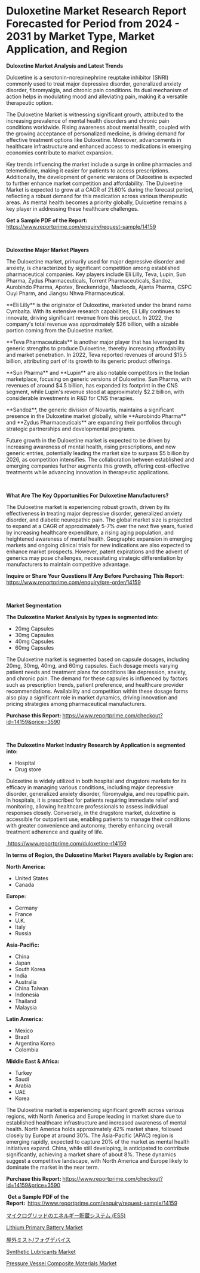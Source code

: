 <p><h1>Duloxetine Market Research Report Forecasted for Period from 2024 -  2031 by Market Type, Market Application, and Region</h1></p><p><strong>Duloxetine Market Analysis and Latest Trends</strong></p>
<p><p>Duloxetine is a serotonin-norepinephrine reuptake inhibitor (SNRI) commonly used to treat major depressive disorder, generalized anxiety disorder, fibromyalgia, and chronic pain conditions. Its dual mechanism of action helps in modulating mood and alleviating pain, making it a versatile therapeutic option.</p><p>The Duloxetine Market is witnessing significant growth, attributed to the increasing prevalence of mental health disorders and chronic pain conditions worldwide. Rising awareness about mental health, coupled with the growing acceptance of personalized medicine, is driving demand for effective treatment options like Duloxetine. Moreover, advancements in healthcare infrastructure and enhanced access to medications in emerging economies contribute to market expansion.</p><p>Key trends influencing the market include a surge in online pharmacies and telemedicine, making it easier for patients to access prescriptions. Additionally, the development of generic versions of Duloxetine is expected to further enhance market competition and affordability. The Duloxetine Market is expected to grow at a CAGR of 21.60% during the forecast period, reflecting a robust demand for this medication across various therapeutic areas. As mental health becomes a priority globally, Duloxetine remains a key player in addressing these healthcare challenges.</p></p>
<p><strong>Get a Sample PDF of the Report:&nbsp;</strong> <a href="https://www.reportprime.com/enquiry/request-sample/14159">https://www.reportprime.com/enquiry/request-sample/14159</a></p>
<p>&nbsp;</p>
<p><strong>Duloxetine Major Market Players</strong></p>
<p><p>The Duloxetine market, primarily used for major depressive disorder and anxiety, is characterized by significant competition among established pharmaceutical companies. Key players include Eli Lilly, Teva, Lupin, Sun Pharma, Zydus Pharmaceuticals, Torrent Pharmaceuticals, Sandoz, Aurobindo Pharma, Apotex, Breckenridge, Macleods, Ajanta Pharma, CSPC Ouyi Pharm, and Jiangsu Nhwa Pharmaceutical.</p><p>**Eli Lilly** is the originator of Duloxetine, marketed under the brand name Cymbalta. With its extensive research capabilities, Eli Lilly continues to innovate, driving significant revenue from this product. In 2022, the company's total revenue was approximately $26 billion, with a sizable portion coming from the Duloxetine market.</p><p>**Teva Pharmaceuticals** is another major player that has leveraged its generic strengths to produce Duloxetine, thereby increasing affordability and market penetration. In 2022, Teva reported revenues of around $15.5 billion, attributing part of its growth to its generic product offerings.</p><p>**Sun Pharma** and **Lupin** are also notable competitors in the Indian marketplace, focusing on generic versions of Duloxetine. Sun Pharma, with revenues of around $4.5 billion, has expanded its footprint in the CNS segment, while Lupin's revenue stood at approximately $2.2 billion, with considerable investments in R&D for CNS therapies.</p><p>**Sandoz**, the generic division of Novartis, maintains a significant presence in the Duloxetine market globally, while **Aurobindo Pharma** and **Zydus Pharmaceuticals** are expanding their portfolios through strategic partnerships and developmental programs.</p><p>Future growth in the Duloxetine market is expected to be driven by increasing awareness of mental health, rising prescriptions, and new generic entries, potentially leading the market size to surpass $5 billion by 2026, as competition intensifies. The collaboration between established and emerging companies further augments this growth, offering cost-effective treatments while advancing innovation in therapeutic applications.</p></p>
<p>&nbsp;</p>
<p><strong>What Are The Key Opportunities For Duloxetine Manufacturers?</strong></p>
<p><p>The Duloxetine market is experiencing robust growth, driven by its effectiveness in treating major depressive disorder, generalized anxiety disorder, and diabetic neuropathic pain. The global market size is projected to expand at a CAGR of approximately 5-7% over the next five years, fueled by increasing healthcare expenditure, a rising aging population, and heightened awareness of mental health. Geographic expansion in emerging markets and ongoing clinical trials for new indications are also expected to enhance market prospects. However, patent expirations and the advent of generics may pose challenges, necessitating strategic differentiation by manufacturers to maintain competitive advantage.</p></p>
<p><strong>Inquire or Share Your Questions If Any Before Purchasing This Report:</strong> <a href="https://www.reportprime.com/enquiry/pre-order/14159">https://www.reportprime.com/enquiry/pre-order/14159</a></p>
<p>&nbsp;</p>
<p><strong>Market Segmentation</strong></p>
<p><strong>The Duloxetine Market Analysis by types is segmented into:</strong></p>
<p><ul><li>20mg Capsules</li><li>30mg Capsules</li><li>40mg Capsules</li><li>60mg Capsules</li></ul></p>
<p><p>The Duloxetine market is segmented based on capsule dosages, including 20mg, 30mg, 40mg, and 60mg capsules. Each dosage meets varying patient needs and treatment plans for conditions like depression, anxiety, and chronic pain. The demand for these capsules is influenced by factors such as prescription trends, patient preference, and healthcare provider recommendations. Availability and competition within these dosage forms also play a significant role in market dynamics, driving innovation and pricing strategies among pharmaceutical manufacturers.</p></p>
<p><strong>Purchase this Report:&nbsp;</strong><a href="https://www.reportprime.com/checkout?id=14159&price=3590">https://www.reportprime.com/checkout?id=14159&price=3590</a></p>
<p>&nbsp;</p>
<p><strong>The Duloxetine Market Industry Research by Application is segmented into:</strong></p>
<p><ul><li>Hospital</li><li>Drug store</li></ul></p>
<p><p>Duloxetine is widely utilized in both hospital and drugstore markets for its efficacy in managing various conditions, including major depressive disorder, generalized anxiety disorder, fibromyalgia, and neuropathic pain. In hospitals, it is prescribed for patients requiring immediate relief and monitoring, allowing healthcare professionals to assess individual responses closely. Conversely, in the drugstore market, duloxetine is accessible for outpatient use, enabling patients to manage their conditions with greater convenience and autonomy, thereby enhancing overall treatment adherence and quality of life.</p></p>
<p><a href="https://www.reportprime.com/duloxetine-r14159">&nbsp;https://www.reportprime.com/duloxetine-r14159</a></p>
<p><strong>In terms of Region, the Duloxetine Market Players available by Region are:</strong></p>
<p>
    <p> <strong> North America: </strong>
        <ul>
            <li>United States</li>
            <li>Canada</li>
        </ul>
        </p> 
    <p> <strong> Europe: </strong>
        <ul>
            <li>Germany</li>
            <li>France</li>
            <li>U.K.</li>
            <li>Italy</li>
            <li>Russia</li>
        </ul>
        </p> 
    <p> <strong> Asia-Pacific: </strong>
        <ul>
            <li>China</li>
            <li>Japan</li>
            <li>South Korea</li>
            <li>India</li>
            <li>Australia</li>
            <li>China Taiwan</li>
            <li>Indonesia</li>
            <li>Thailand</li>
            <li>Malaysia</li>
        </ul>
        </p> 
    <p> <strong> Latin America: </strong>
        <ul>
            <li>Mexico</li>
            <li>Brazil</li>
            <li>Argentina Korea</li>
            <li>Colombia</li>
        </ul>
        </p> 
    <p> <strong> Middle East & Africa: </strong>
        <ul>
            <li>Turkey</li>
            <li>Saudi</li>
            <li>Arabia</li>
            <li>UAE</li>
            <li>Korea</li>
        </ul>
    </p>
    </p>
<p><p>The Duloxetine market is experiencing significant growth across various regions, with North America and Europe leading in market share due to established healthcare infrastructure and increased awareness of mental health. North America holds approximately 42% market share, followed closely by Europe at around 30%. The Asia-Pacific (APAC) region is emerging rapidly, expected to capture 20% of the market as mental health initiatives expand. China, while still developing, is anticipated to contribute significantly, achieving a market share of about 8%. These dynamics suggest a competitive landscape, with North America and Europe likely to dominate the market in the near term.</p></p>
<p><strong>Purchase this Report: </strong><a href="https://www.reportprime.com/checkout?id=14159&price=3590">https://www.reportprime.com/checkout?id=14159&price=3590</a></p>
<p>&nbsp;<strong>Get a Sample PDF of the Report:&nbsp;&nbsp;</strong><a href="https://www.reportprime.com/enquiry/request-sample/14159">https://www.reportprime.com/enquiry/request-sample/14159</a></p>
<p><strong></strong></p>
<p><p><a href="https://medium.com/@nicolasrown5/energy-storage-system-ess-in-microgrids-market-%E3%81%AF-%E3%82%B3%E3%82%B9%E3%83%88%E7%AE%A1%E7%90%86%E3%81%A8%E5%8A%B9%E7%8E%87%E5%90%91%E4%B8%8A%E3%82%92%E5%84%AA%E5%85%88%E3%81%97%E3%81%BE%E3%81%99-cb84afe09bf9?postPublishedType=initial">マイクログリッドのエネルギー貯蔵システム (ESS)</a></p><p><a href="https://www.linkedin.com/pulse/how-regional-markets-adapting-lithium-primary-battery-1bsge?trackingId=C2%2FqKPeWTpW%2FijwtalxkqA%3D%3D">Lithium Primary Battery Market</a></p><p><a href="https://medium.com/@nicolasrown5/outdoor-mist-and-fog-devices-market-%E3%81%AF-%E3%82%B3%E3%82%B9%E3%83%88%E7%AE%A1%E7%90%86%E3%81%A8%E5%8A%B9%E7%8E%87%E5%90%91%E4%B8%8A%E3%82%92%E5%84%AA%E5%85%88%E3%81%97%E3%81%BE%E3%81%99-%E3%81%95%E3%82%89%E3%81%AB-%E5%A0%B1%E5%91%8A%E6%9B%B8%E3%81%AF%E5%B8%82%E5%A0%B4%E3%81%AE%E9%9C%80%E8%A6%81%E9%9D%A2%E3%81%A8%E4%BE%9B%E7%B5%A6%E9%9D%A2%E3%81%AE%E4%B8%A1%E6%96%B9%E3%82%92%E3%82%AB%E3%83%90%E3%83%BC%E3%81%97%E3%81%A6%E3%81%84%E3%81%BE%E3%81%99-outdoor-2c17471b8b8f">屋外ミスト/フォグデバイス</a></p><p><a href="https://issuu.com/reportprime-2/docs/synthetic-lubricants-market-size-20_c2cfadcf6ed34b">Synthetic Lubricants Market</a></p><p><a href="https://issuu.com/reportprime-2/docs/pressure-vessel-composite-materials_3a15b8bb08b951">Pressure Vessel Composite Materials Market</a></p></p>